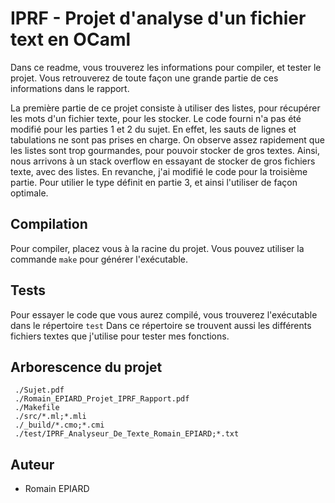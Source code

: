 # IPRF - Projet d'analyse d'un fichier text en OCaml

Dans ce readme, vous trouverez les informations pour compiler, et tester le projet.
Vous retrouverez de toute façon une grande partie de ces informations dans le rapport.

La première partie de ce projet consiste à utiliser des listes, pour récupérer les mots d'un fichier texte, pour les stocker.
Le code fourni n'a pas été modifié pour les parties 1 et 2 du sujet. En effet, les sauts de lignes et tabulations ne sont pas prises en charge.
On observe assez rapidement que les listes sont trop gourmandes, pour pouvoir stocker de gros textes. Ainsi, nous arrivons à un stack overflow en essayant de stocker de gros fichiers texte, avec des listes.
En revanche, j'ai modifié le code pour la troisième partie. Pour utilier le type définit en partie 3, et ainsi l'utiliser de façon optimale.

## Compilation

Pour compiler, placez vous à la racine du projet.
Vous pouvez utiliser la commande ```make``` pour générer l'exécutable.

## Tests

Pour essayer le code que vous aurez compilé, vous trouverez l'exécutable dans le répertoire ```test```
Dans ce répertoire se trouvent aussi les différents fichiers textes que j'utilise pour tester mes fonctions.

## Arborescence du projet
```
 ./Sujet.pdf
 ./Romain_EPIARD_Projet_IPRF_Rapport.pdf
 ./Makefile
 ./src/*.ml;*.mli
 ./_build/*.cmo;*.cmi
 ./test/IPRF_Analyseur_De_Texte_Romain_EPIARD;*.txt
```
## Auteur
- Romain EPIARD